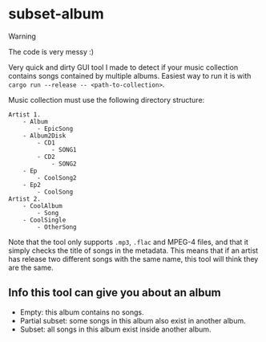 # subset-album

> [!WARNING]  
> The code is very messy :)

Very quick and dirty GUI tool I made to detect if your music collection contains songs contained by multiple albums.
Easiest way to run it is with `cargo run --release -- <path-to-collection>`.

Music collection must use the following directory structure:
```
Artist 1.
    - Album 
        - EpicSong
    - Album2Disk
        - CD1
            - SONG1
        - CD2
            - SONG2
    - Ep 
        - CoolSong2
    - Ep2
        - CoolSong
Artist 2.
    - CoolAlbum 
        - Song
    - CoolSingle
        - OtherSong 
```
Note that the tool only supports `.mp3`, `.flac` and MPEG-4 files, and that it simply checks the title of songs in the metadata. 
This means that if an artist has release two different songs with the same name, this tool will think they are the same.

## Info this tool can give you about an album
- Empty: this album contains no songs.
- Partial subset: some songs in this album also exist in another album.
- Subset: all songs in this album exist inside another album.
